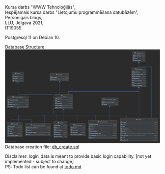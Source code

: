 Kursa darbs "WWW Tehnoloģijās",  
Iespējamais kursa darbs "Lietojumu programmēšana datubāzēm",  
Personīgais blogs,  
LLU, Jelgava 2021,  
IT19055.


Postgresql 11 on Debian 10.  

Database Structure:  
![PNG image with database structure used in this project.](database/db.png?raw=true "Picture 1 : Database Structure used in project.")  
Database creation file: 
[db_create.sql](database/db_create.sql)

Disclaimer: login_data is meant to provide basic login capability. [not yet implemented - subject to change]  
PS: Todo list can be found at [todo.md](todo.md)

